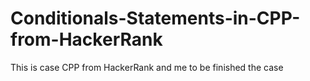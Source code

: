# Conditionals-Statements-in-CPP-from-HackerRank
This is case CPP from HackerRank and me to be finished the case
